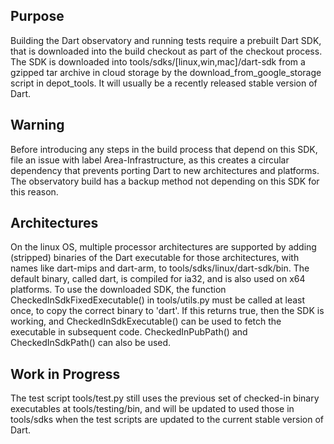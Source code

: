 ## Purpose

Building the Dart observatory and running tests require a prebuilt Dart SDK, that is downloaded into the build checkout as part of the checkout process.  The SDK is downloaded into tools/sdks/[linux,win,mac]/dart-sdk from a gzipped tar archive in cloud storage by the download_from_google_storage script in depot_tools.  It will usually be a recently released stable version of Dart.

## Warning

Before introducing any steps in the build process that depend on this SDK, file an issue with label Area-Infrastructure, as this creates a circular dependency that prevents porting Dart to new architectures and platforms.  The observatory build has a backup method not depending on this SDK for this reason.

## Architectures

On the linux OS, multiple processor architectures are supported by adding (stripped) binaries of the Dart executable for those architectures, with names like dart-mips and dart-arm, to tools/sdks/linux/dart-sdk/bin.  The default binary, called dart, is compiled for ia32, and is also used on x64 platforms.
To use the downloaded SDK, the function CheckedInSdkFixedExecutable() in tools/utils.py must be called at least once, to copy the correct binary to 'dart'.  If this returns true, then the SDK is working, and CheckedInSdkExecutable() can be used to fetch the executable in subsequent code.  CheckedInPubPath() and CheckedInSdkPath() can also be used.

## Work in Progress

The test script tools/test.py still uses the previous set of checked-in binary executables at tools/testing/bin, and will be updated to used those in tools/sdks when the test scripts are updated
to the current stable version of Dart.
 



